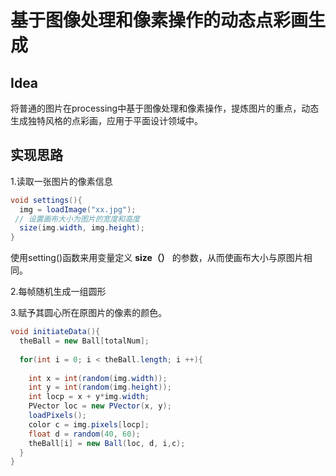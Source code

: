 #  基于图像处理和像素操作的动态点彩画生成

## Idea

将普通的图片在processing中基于图像处理和像素操作，提炼图片的重点，动态生成独特风格的点彩画，应用于平面设计领域中。

## 实现思路

1.读取一张图片的像素信息

~~~java
void settings(){
  img = loadImage("xx.jpg");
 // 设置画布大小为图片的宽度和高度
  size(img.width, img.height);
}
~~~

使用setting()函数来用变量定义 **size（）** 的参数，从而使画布大小与原图片相同。

2.每帧随机生成一组圆形

3.赋予其圆心所在原图片的像素的颜色。

~~~java
void initiateData(){
  theBall = new Ball[totalNum];
  
  for(int i = 0; i < theBall.length; i ++){
    
    int x = int(random(img.width));
    int y = int(random(img.height));
    int locp = x + y*img.width;
    PVector loc = new PVector(x, y);
    loadPixels();
    color c = img.pixels[locp];
    float d = random(40, 60);
    theBall[i] = new Ball(loc, d, i,c);
  }
}
~~~




